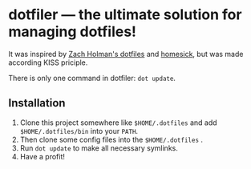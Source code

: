 dotfiler — the ultimate solution for managing dotfiles!
=======================================================

It was inspired by [Zach Holman's dotfiles](https://github.com/holman/dotfiles) and
[homesick](https://github.com/technicalpickles/homesick), but was made according KISS priciple.

There is only one command in dotfiler: `dot update`.

Installation
------------

1. Clone this project somewhere like `$HOME/.dotfiles` and add `$HOME/.dotfiles/bin` into
your `PATH`.
2. Then clone some config files into the `$HOME/.dotfiles` .
3. Run `dot update` to make all necessary symlinks.
4. Have a profit!
